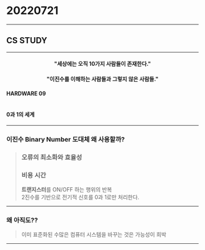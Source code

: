 # 20220721
___
## CS STUDY

___

<h4 align=center>"세상에는 오직 10가지 사람들이 존재한다."</h4>
<h4 align=center>"이진수를 이해하는 사람들과 그렇지 않은 사람들."</h4>

#### HARDWARE 09<br></br>
#### 0과 1의 세계

---
### 이진수 Binary Number  도대체 왜 사용할까?
> ### **오류의 최소화와 효율성**
>   ### **비용** **시간**
> **트랜지스터**를 ON/OFF 하는 행위의 반복   
> 2진수를 기반으로 전기적 신호를 0과 1로만 처리한다.   
>    
> 
____


### 왜 아직도??   
>이미 표준화된 수많은 컴퓨터 시스템을 바꾸는 것은 가능성이 희박
----

